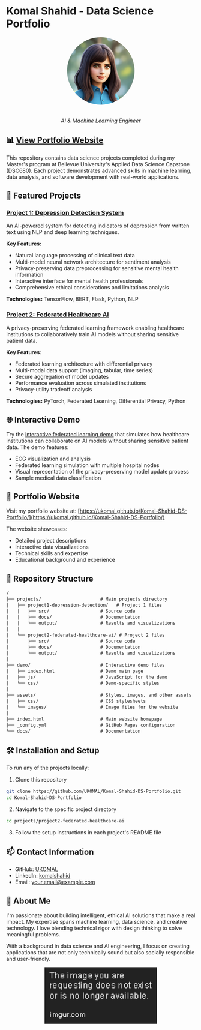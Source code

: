 # Komal Shahid - Data Science Portfolio

<div align="center">
  <img src="assets/images/my_illustrated_photo.jpeg" alt="Komal Shahid" width="180" style="border-radius: 50%;">
  <br><br>
  <p><i>AI & Machine Learning Engineer</i></p>
</div>

## 📊 [View Portfolio Website](https://ukomal.github.io/Komal-Shahid-DS-Portfolio/)

This repository contains data science projects completed during my Master's program at Bellevue University's Applied Data Science Capstone (DSC680). Each project demonstrates advanced skills in machine learning, data analysis, and software development with real-world applications.

## 🚀 Featured Projects

### [Project 1: Depression Detection System](./projects/project1-depression-detection/)

An AI-powered system for detecting indicators of depression from written text using NLP and deep learning techniques.

**Key Features:**
- Natural language processing of clinical text data
- Multi-model neural network architecture for sentiment analysis
- Privacy-preserving data preprocessing for sensitive mental health information
- Interactive interface for mental health professionals
- Comprehensive ethical considerations and limitations analysis

**Technologies:** TensorFlow, BERT, Flask, Python, NLP

### [Project 2: Federated Healthcare AI](./projects/project2-federated-healthcare-ai/)

A privacy-preserving federated learning framework enabling healthcare institutions to collaboratively train AI models without sharing sensitive patient data.

**Key Features:**
- Federated learning architecture with differential privacy
- Multi-modal data support (imaging, tabular, time series)
- Secure aggregation of model updates
- Performance evaluation across simulated institutions
- Privacy-utility tradeoff analysis

**Technologies:** PyTorch, Federated Learning, Differential Privacy, Python

## 🌐 Interactive Demo

Try the [interactive federated learning demo](https://ukomal.github.io/Komal-Shahid-DS-Portfolio/demo/) that simulates how healthcare institutions can collaborate on AI models without sharing sensitive patient data. The demo features:

- ECG visualization and analysis
- Federated learning simulation with multiple hospital nodes
- Visual representation of the privacy-preserving model update process
- Sample medical data classification

## 🔗 Portfolio Website

Visit my portfolio website at: [https://ukomal.github.io/Komal-Shahid-DS-Portfolio/](https://ukomal.github.io/Komal-Shahid-DS-Portfolio/)

The website showcases:
- Detailed project descriptions
- Interactive data visualizations
- Technical skills and expertise
- Educational background and experience

## 📁 Repository Structure

```
/
├── projects/                      # Main projects directory
│   ├── project1-depression-detection/   # Project 1 files
│   │   ├── src/                   # Source code
│   │   ├── docs/                  # Documentation
│   │   └── output/                # Results and visualizations
│   │
│   └── project2-federated-healthcare-ai/ # Project 2 files
│       ├── src/                   # Source code
│       ├── docs/                  # Documentation
│       └── output/                # Results and visualizations
│
├── demo/                          # Interactive demo files
│   ├── index.html                 # Demo main page
│   ├── js/                        # JavaScript for the demo
│   └── css/                       # Demo-specific styles
│
├── assets/                        # Styles, images, and other assets
│   ├── css/                       # CSS stylesheets
│   └── images/                    # Image files for the website
│
├── index.html                     # Main website homepage
├── _config.yml                    # GitHub Pages configuration
└── docs/                          # Documentation
```

## 🛠️ Installation and Setup

To run any of the projects locally:

1. Clone this repository
```bash
git clone https://github.com/UKOMAL/Komal-Shahid-DS-Portfolio.git
cd Komal-Shahid-DS-Portfolio
```

2. Navigate to the specific project directory
```bash
cd projects/project2-federated-healthcare-ai
```

3. Follow the setup instructions in each project's README file

## 📫 Contact Information

- GitHub: [UKOMAL](https://github.com/UKOMAL)
- LinkedIn: [komalshahid](https://linkedin.com/in/komalshahid)
- Email: [your.email@example.com](mailto:your.email@example.com)

## 🌟 About Me

I'm passionate about building intelligent, ethical AI solutions that make a real impact. My expertise spans machine learning, data science, and creative technology. I love blending technical rigor with design thinking to solve meaningful problems.

With a background in data science and AI engineering, I focus on creating applications that are not only technically sound but also socially responsible and user-friendly.

<div align="center">
  <img src="assets/images/flower_animation.gif" alt="Decorative flower animation" width="300">
</div>
